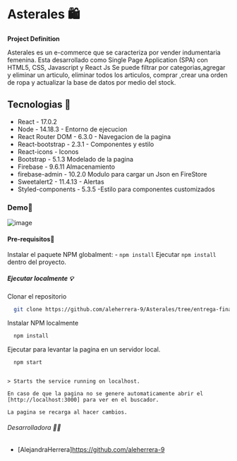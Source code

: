 # Asterales 🛍

**Project Definition**

Asterales es un e-commerce que se caracteriza por vender indumentaria femenina. Esta desarrollado como Single Page Application (SPA) con HTML5, CSS, Javascript y React Js
Se puede filtrar por categorias,agregar y eliminar un articulo, eliminar todos los articulos, comprar ,crear una orden de ropa y actualizar la base de datos por medio del stock.

## Tecnologias 🧮
 
- React - 17.0.2 
- Node - 14.18.3 - Entorno de ejecucion
- React Router DOM - 6.3.0 - Navegacion de la pagina
- React-bootstrap - 2.3.1 - Componentes y estilo 
- React-icons  - Iconos
- Bootstrap - 5.1.3 Modelado de la pagina
- Firebase - 9.6.11 Almacenamiento
- firebase-admin - 10.2.0 Modulo para cargar un Json en FireStore
- Sweetalert2 - 11.4.13 - Alertas
- Styled-components - 5.3.5 -Estilo para componentes customizados

### Demo💾

![image]( https://github.com/aleherrera-9/GifAsterales/blob/main/Asterales.gif.gif?raw=true)

#### Pre-requisitos🚨
Instalar el paquete NPM globalment:
    - `npm install`
Ejecutar `npm install` dentro del proyecto.

##### Ejecutar localmente 💡

Clonar el repositorio

```bash
  git clone https://github.com/aleherrera-9/Asterales/tree/entrega-final
```

Instalar NPM localmente

```bash
  npm install
```

Ejecutar para levantar la pagina en un servidor local.

```bash
  npm start
```

```Aparecera el siguiente mensaje:

> Starts the service running on localhost.

En caso de que la pagina no se genere automaticamente abrir el [http://localhost:3000] para ver en el buscador.

La pagina se recarga al hacer cambios.
```
###### Desarrolladora 👩‍🔧
- [AlejandraHerrera]https://github.com/aleherrera-9
